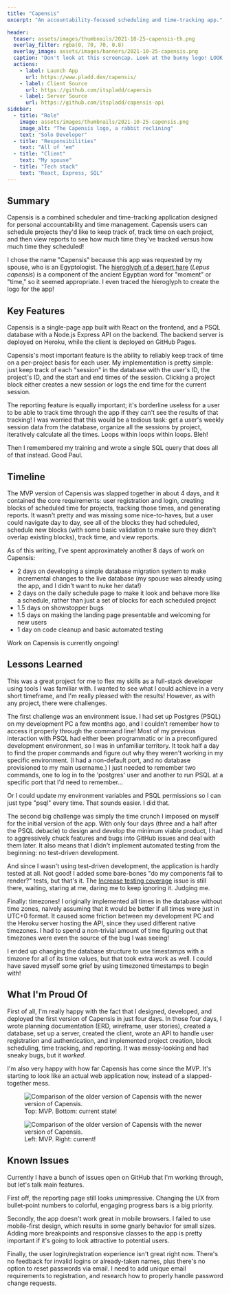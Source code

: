```yaml
---
title: "Capensis"
excerpt: "An accountability-focused scheduling and time-tracking app."

header:
  teaser: assets/images/thumbnails/2021-10-25-capensis-th.png
  overlay_filter: rgba(0, 70, 70, 0.8)
  overlay_image: assets/images/banners/2021-10-25-capensis.png
  caption: "Don't look at this screencap. Look at the bunny logo! LOOK AT IT. I AM SO PROUD"
  actions:
    - label: Launch App
      url: https://www.pladd.dev/capensis/
    - label: Client Source
      url: https://github.com/itspladd/capensis
    - label: Server Source
      url: https://github.com/itspladd/capensis-api
sidebar:
  - title: "Role"
    image: assets/images/thumbnails/2021-10-25-capensis.png
    image_alt: "The Capensis logo, a rabbit reclining"
    text: "Solo Developer"
  - title: "Responsibilities"
    text: "All of 'em"
  - title: "Client"
    text: "My spouse"
  - title: "Tech stack"
    text: "React, Express, SQL"
---
```


## Summary

Capensis is a combined scheduler and time-tracking application designed for personal accountability and time management. Capensis users can schedule projects they'd like to keep track of, track time on each project, and then view reports to see how much time they've tracked versus how much time they scheduled!

I chose the name "Capensis" because this app was requested by my spouse, who is an Egyptologist. The [hieroglyph of a desert hare](https://en.wikipedia.org/wiki/Hare_(hieroglyph)) (*Lepus capensis*) is a component of the ancient Egyptian word for "moment" or "time," so it seemed appropriate. I even traced the hieroglyph to create the logo for the app!

## Key Features

Capensis is a single-page app built with React on the frontend, and a PSQL database with a Node.js Express API on the backend. The backend server is deployed on Heroku, while the client is deployed on GitHub Pages.

Capensis's most important feature is the ability to reliably keep track of time on a per-project basis for each user. My implementation is pretty simple: just keep track of each "session" in the database with the user's ID, the project's ID, and the start and end times of the session. Clicking a project block either creates a new session or logs the end time for the current session.

The reporting feature is equally important; it's borderline useless for a user to be able to track time through the app if they can't see the results of that tracking! I was worried that this would be a tedious task: get a user's weekly session data from the database, organize all the sessions by project, iteratively calculate all the times. Loops within loops within loops. Bleh!

Then I remembered my training and wrote a single SQL query that does all of that instead. Good Paul.

## Timeline

The MVP version of Capensis was slapped together in about 4 days, and it contained the core requirements: user registration and login, creating blocks of scheduled time for projects, tracking those times, and generating reports. It wasn't pretty and was missing some nice-to-haves, but a user could navigate day to day, see all of the blocks they had scheduled, schedule new blocks (with some basic validation to make sure they didn't overlap existing blocks), track time, and view reports.

As of this writing, I've spent approximately another 8 days of work on Capensis:

* 2 days on developing a simple database migration system to make incremental changes to the live database (my spouse was already using the app, and I didn't want to nuke her data!)
* 2 days on the daily schedule page to make it look and behave more like a schedule, rather than just a set of blocks for each scheduled project
* 1.5 days on showstopper bugs
* 1.5 days on making the landing page presentable and welcoming for new users
* 1 day on code cleanup and basic automated testing

Work on Capensis is currently ongoing!

## Lessons Learned

This was a great project for me to flex my skills as a full-stack developer using tools I was familiar with. I wanted to see what I could achieve in a very short timeframe, and I'm really pleased with the results! However, as with any project, there were challenges.

The first challenge was an environment issue. I had set up Postgres (PSQL) on my development PC a few months ago, and I couldn't remember how to access it properly through the command line! Most of my previous interaction with PSQL had either been programmatic or in a preconfigured development environment, so I was in unfamiliar territory. It took half a day to find the proper commands and figure out why they weren't working in my specific environment. (I had a non-default port, and no database provisioned to my main username.) I just needed to remember two commands, one to log in to the 'postgres' user and another to run PSQL at a specific port that I'd need to remember...

Or I could update my environment variables and PSQL permissions so I can just type "psql" every time. That sounds easier. I did that.

The second big challenge was simply the time crunch I imposed on myself for the initial version of the app. With only four days (three and a half after the PSQL debacle) to design and develop the minimum viable product, I had to aggressively chuck features and bugs into GitHub issues and deal with them later. It also means that I didn't implement automated testing from the beginning: no test-driven development.

And since I wasn't using test-driven development, the application is hardly tested at all. Not good! I added some bare-bones "do my components fail to render?" tests, but that's it. The [Increase testing coverage](https://github.com/itspladd/capensis/issues/35) issue is still there, waiting, staring at me, daring me to keep ignoring it. Judging me.

Finally: timezones! I originally implemented all times in the database without time zones, naively assuming that it would be better if all times were just in UTC+0 format. It caused some friction between my development PC and the Heroku server hosting the API, since they used different native timezones. I had to spend a non-trivial amount of time figuring out that timezones were even the source of the bug I was seeing!

I ended up changing the database structure to use timestamps with a timzone for all of its time values, but that took extra work as well. I could have saved myself some grief by using timezoned timestamps to begin with!

## What I'm Proud Of

First of all, I'm really happy with the fact that I designed, developed, and deployed the first version of Capensis in just four days. In those four days, I wrote planning documentation (ERD, wireframe, user stories), created a database, set up a server, created the client, wrote an API to handle user registration and authentication, and implemented project creation, block scheduling, time tracking, and reporting. It was messy-looking and had sneaky bugs, but it *worked*.

I'm also very happy with how far Capensis has come since the MVP. It's starting to look like an actual web application now, instead of a slapped-together mess.

<figure class="align-center">
  <img title="A pretty significant glow-up if you ask me" alt="Comparison of the older version of Capensis with the newer version of Capensis." src="{{ site.baseurl }}{{ site.image_path }}/capensis_landing_comparison.png"/>
  <figcaption>Top: MVP. Bottom: current state!</figcaption>
</figure>

<figure class="align-center">
  <img title="Still basic, but much better!" alt="Comparison of the older version of Capensis with the newer version of Capensis." src="{{ site.baseurl }}{{ site.image_path }}/capensis_day_comparison.png"/>
  <figcaption>Left: MVP. Right: current!</figcaption>
</figure>

## Known Issues

Currently I have a bunch of issues open on GitHub that I'm working through, but let's talk main features.

First off, the reporting page still looks unimpressive. Changing the UX from bullet-point numbers to colorful, engaging progress bars is a big priority.

Secondly, the app doesn't work great in mobile browsers. I failed to use mobile-first design, which results in some gnarly behavior for small sizes. Adding more breakpoints and responsive classes to the app is pretty important if it's going to look attractive to potential users.

Finally, the user login/registration experience isn't great right now. There's no feedback for invalid logins or already-taken names, plus there's no option to reset passwords via email. I need to add unique email requirements to registration, and research how to properly handle password change requests.